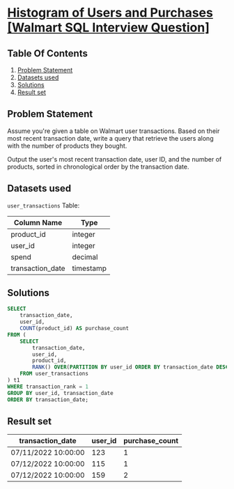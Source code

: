 # [Histogram of Users and Purchases [Walmart SQL Interview Question]](https://datalemur.com/questions/histogram-users-purchases)

## Table Of Contents
1. [Problem Statement]()
2. [Datasets used]()
3. [Solutions]()
4. [Result set]()

## Problem Statement

Assume you're given a table on Walmart user transactions. Based on their most recent transaction date, write a query that retrieve the users along with the number of products they bought.

Output the user's most recent transaction date, user ID, and the number of products, sorted in chronological order by the transaction date.

## Datasets used

```user_transactions``` Table:

|  Column Name  | Type          |
| ------------- | ------------- |
| product_id | integer |
| user_id |	integer |
| spend |	decimal |
| transaction_date |	timestamp |

## Solutions

```sql
SELECT
    transaction_date,
    user_id,
    COUNT(product_id) AS purchase_count
FROM (
    SELECT
        transaction_date,
        user_id,
        product_id,
        RANK() OVER(PARTITION BY user_id ORDER BY transaction_date DESC) AS transaction_rank
    FROM user_transactions
) t1
WHERE transaction_rank = 1
GROUP BY user_id, transaction_date
ORDER BY transaction_date;
```

## Result set

| transaction_date | user_id | purchase_count |
| ---------------- | ------- | -------------- |
| 07/11/2022 10:00:00 |	123 |	1 |
| 07/12/2022 10:00:00 |	115 |	1 |
| 07/12/2022 10:00:00 | 159 |	2 |